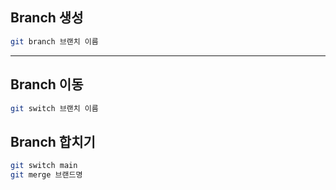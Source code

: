 ## Branch 생성
```bash
git branch 브랜치 이름
```

---

## Branch 이동
```bash
git switch 브랜치 이름
```

## Branch 합치기
```bash
git switch main
git merge 브랜드명
```